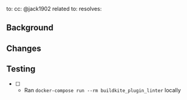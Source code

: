 to:
cc: @jack1902
related to:
resolves:

## Background
<!-- Reason for the change -->


## Changes
<!-- Short summary of each change -->
<!--
- Summary of changes
- ...
-->

## Testing
<!-- Steps for how this change was tested and verified -->

- [ ] - Ran `docker-compose run --rm buildkite_plugin_linter` locally
